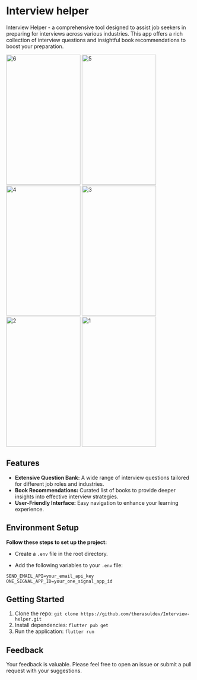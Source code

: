 
# Interview helper

Interview Helper - a comprehensive tool designed to assist job seekers in preparing for interviews across various industries. This app offers a rich collection of interview questions and insightful book recommendations to boost your preparation.

<img width="200" height="350" alt="6" src="https://github.com/therasuldev/Interview-helper/assets/74558294/dd8358be-0fe6-4f32-9cb6-83a0649da13f">
<img width="200" height="350" alt="5" src="https://github.com/therasuldev/Interview-helper/assets/74558294/7ad96bf3-f47c-45c6-90e0-1f6359cccea0">
<img width="200" height="350" alt="4" src="https://github.com/therasuldev/Interview-helper/assets/74558294/501cd3ba-f6f3-424b-a588-f6d19a4340c2">
<img width="200" height="350" alt="3" src="https://github.com/therasuldev/Interview-helper/assets/74558294/fbfdc2fe-91d3-4687-9d73-2cd8813a2428">
<img width="200" height="350" alt="2" src="https://github.com/therasuldev/Interview-helper/assets/74558294/b935fa60-2144-48b0-995a-fe160566470e">
<img width="200" height="350" alt="1" src="https://github.com/therasuldev/Interview-helper/assets/74558294/d109409a-9e31-4946-82d6-1635b0ec51f9">




## Features

- **Extensive Question Bank:** A wide range of interview questions tailored for different job roles and industries.
- **Book Recommendations:** Curated list of books to provide deeper insights into effective interview strategies.
- **User-Friendly Interface:** Easy navigation to enhance your learning experience.

## Environment Setup

**Follow these steps to set up the project:**

- Create a `.env` file in the root directory.

- Add the following variables to your `.env` file:

```
SEND_EMAIL_API=your_email_api_key
ONE_SIGNAL_APP_ID=your_one_signal_app_id
```


## Getting Started

1. Clone the repo: `git clone https://github.com/therasuldev/Interview-helper.git`
2. Install dependencies: `flutter pub get`
3. Run the application: `flutter run`

## Feedback

Your feedback is valuable. Please feel free to open an issue or submit a pull request with your suggestions.
